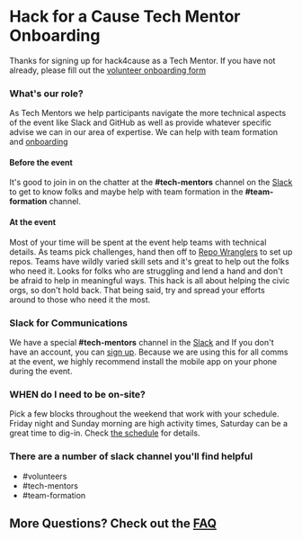 # Hack for a Cause Tech Mentor Onboarding

Thanks for signing up for hack4cause as a Tech Mentor. If you have not already, please fill out the [volunteer onboarding form](https://forms.gle/Hy4qQnLnLhmhgDi9A)

### What's our role?
As Tech Mentors we help participants navigate the more technical aspects of the event like Slack and GitHub as well as provide whatever specific advise we can in our area of expertise.  We can help with team formation and [onboarding](team-onboarding.md) 

#### Before the event
It's good to join in on the chatter at the **#tech-mentors** channel on the [Slack](http://hack4cause.slack.com) to get to know folks and maybe help with team formation in the **#team-formation** channel.

#### At the event
Most of your time will be spent at the event help teams with technical details. As teams pick challenges, hand then off to [Repo Wranglers](repo-wrangler-onboarding.md) to set up repos. Teams have wildly varied skill sets and it's great to help out the folks who need it.  Looks for folks who are struggling and lend a hand and don't be afraid to help in meaningful ways.  This hack is all about helping the civic orgs, so don't hold back.  That being said, try and spread your efforts around to those who need it the most.   

### Slack for Communications
We have a special **#tech-mentors** channel in the [Slack](http://hack4cause.slack.com) and If you don't have an account, you can [sign up](https://publicslack.com/slacks/hack4cause/invites/new).  Because we are using this for all comms at the event, we highly recommend install the mobile app on your phone during the event. 

### WHEN do I need to be on-site?
Pick a few blocks throughout the weekend that work with your schedule.  Friday night and Sunday morning are high activity times, Saturday can be a great time to dig-in.  Check [the schedule](https://docs.google.com/spreadsheets/d/1gWAtl473EZyGNTURBP1VW96r7YM5atMRPAdKtMPXwDc/edit?usp=sharing) for details.

### There are a number of slack channel you'll find helpful
- #volunteers
- #tech-mentors
- #team-formation

## More Questions? Check out the [FAQ](https://github.com/Hack4Eugene/hack-4-cause-2019-plan/blob/master/docs/faq-tech-mentor.md)
